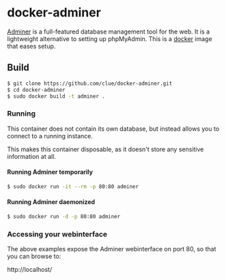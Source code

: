 # docker-adminer

[Adminer](http://www.adminer.org/en/) is a full-featured database management
tool for the web. It is a lightweight alternative to setting up phpMyAdmin.
This is a [docker](https://www.docker.io) image that eases setup.

## Build

```bash
$ git clone https://github.com/clue/docker-adminer.git
$ cd docker-adminer
$ sudo docker build -t adminer .
```

### Running

This container does not contain its own database,
but instead allows you to connect to a running instance. 

This makes this container disposable, as it doesn't store any sensitive
information at all.

#### Running Adminer temporarily

```bash
$ sudo docker run -it --rm -p 80:80 adminer
```

#### Running Adminer daemonized

```bash
$ sudo docker run -d -p 80:80 adminer
```

### Accessing your webinterface

The above examples expose the Adminer webinterface on port 80, so that you can browse to:

http://localhost/

